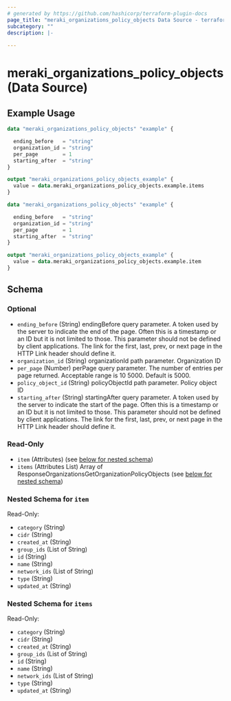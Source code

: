 ```yaml
---
# generated by https://github.com/hashicorp/terraform-plugin-docs
page_title: "meraki_organizations_policy_objects Data Source - terraform-provider-meraki"
subcategory: ""
description: |-
  
---
```


# meraki_organizations_policy_objects (Data Source)



## Example Usage

```terraform
data "meraki_organizations_policy_objects" "example" {

  ending_before   = "string"
  organization_id = "string"
  per_page        = 1
  starting_after  = "string"
}

output "meraki_organizations_policy_objects_example" {
  value = data.meraki_organizations_policy_objects.example.items
}

data "meraki_organizations_policy_objects" "example" {

  ending_before   = "string"
  organization_id = "string"
  per_page        = 1
  starting_after  = "string"
}

output "meraki_organizations_policy_objects_example" {
  value = data.meraki_organizations_policy_objects.example.item
}
```

<!-- schema generated by tfplugindocs -->
## Schema

### Optional

- `ending_before` (String) endingBefore query parameter. A token used by the server to indicate the end of the page. Often this is a timestamp or an ID but it is not limited to those. This parameter should not be defined by client applications. The link for the first, last, prev, or next page in the HTTP Link header should define it.
- `organization_id` (String) organizationId path parameter. Organization ID
- `per_page` (Number) perPage query parameter. The number of entries per page returned. Acceptable range is 10 5000. Default is 5000.
- `policy_object_id` (String) policyObjectId path parameter. Policy object ID
- `starting_after` (String) startingAfter query parameter. A token used by the server to indicate the start of the page. Often this is a timestamp or an ID but it is not limited to those. This parameter should not be defined by client applications. The link for the first, last, prev, or next page in the HTTP Link header should define it.

### Read-Only

- `item` (Attributes) (see [below for nested schema](#nestedatt--item))
- `items` (Attributes List) Array of ResponseOrganizationsGetOrganizationPolicyObjects (see [below for nested schema](#nestedatt--items))

<a id="nestedatt--item"></a>
### Nested Schema for `item`

Read-Only:

- `category` (String)
- `cidr` (String)
- `created_at` (String)
- `group_ids` (List of String)
- `id` (String)
- `name` (String)
- `network_ids` (List of String)
- `type` (String)
- `updated_at` (String)


<a id="nestedatt--items"></a>
### Nested Schema for `items`

Read-Only:

- `category` (String)
- `cidr` (String)
- `created_at` (String)
- `group_ids` (List of String)
- `id` (String)
- `name` (String)
- `network_ids` (List of String)
- `type` (String)
- `updated_at` (String)
